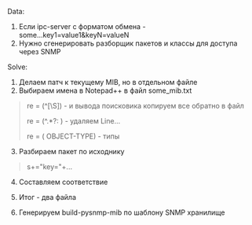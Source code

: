 Data:

1. Если ipc-server с форматом обмена - some...key1=value1&keyN=valueN
2. Нужно сгенерировать разборщик пакетов и классы для доступа через SNMP

Solve:

1. Делаем патч к текущему MIB, но в отдельном файле
2. Выбираем имена в Notepad++ в файл some_mib.txt

  > re = (^[\S]) - и вывода поисковика копируем все обратно в файл
  >
  > re = (^.*?\: ) - удаляем Line...
  >
  > re = ( OBJECT-TYPE) - типы

3. Разбираем пакет по исходнику

  > s+="key="+...
  
4. Составляем соответствие

4. Итог - два файла

6. Генерируем build-pysnmp-mib по шаблону SNMP хранилище